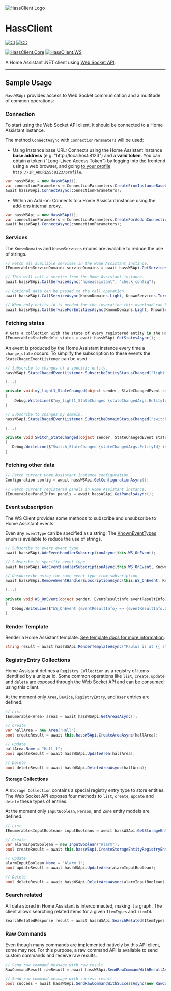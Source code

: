 ![HassClient Logo](https://github.com/vicfergar/HassClient/raw/main/resources/Logo.png)

# HassClient
[![CI](https://github.com/vicfergar/HassClient/actions/workflows/ci.yml/badge.svg?branch=main)](https://github.com/vicfergar/HassClient/actions/workflows/ci.yml)
[![CD](https://github.com/vicfergar/HassClient/actions/workflows/cd.yml/badge.svg?branch=main)](https://github.com/vicfergar/HassClient/actions/workflows/cd.yml)

[![HassClient.Core](https://img.shields.io/nuget/v/HassClient.Core?style=flat&label=HassClient.Core)](https://www.nuget.org/packages/HassClient.Core)
[![HassClient.WS](https://img.shields.io/nuget/v/HassClient.WS?style=flat&label=HassClient.WS)](https://www.nuget.org/packages/HassClient.WS)

A Home Assistant .NET client using [Web Socket API](https://developers.home-assistant.io/docs/api/websocket).

---

## Sample Usage
`HassWSApi` provides access to Web Socket communication and a multitude of common operations:

### Connection
To start using the Web Socket API client, it should be connected to a Home Assistant instance.

The method `ConnectAsync` with `ConnectionParameters` will be used:

- Using Instance base URL: Connects using the Home Assistant instance **base address** (e.g. "http://localhost:8123") and a **valid token**. You can obtain a token ("Long-Lived Access Token") by logging into the frontend using a web browser, and going [to your profile](https://www.home-assistant.io/docs/authentication/#your-account-profile) `http://IP_ADDRESS:8123/profile`.
```csharp
var hassWSApi = new HassWSApi();
var connectionParameters = ConnectionParameters.CreateFromInstanceBaseUrl("http://localhost:8123", HASS_TOKEN);
await hassWSApi.ConnectAsync(connectionParameters);
```

- Within an Add-on: Connects to a Home Assistant instance using the [add-ons internal proxy](https://developers.home-assistant.io/docs/add-ons/communication#home-assistant-core).
```csharp
var hassWSApi = new HassWSApi();
var connectionParameters = ConnectionParameters.CreateForAddonConnection();
await hassWSApi.ConnectAsync(connectionParameters);
```

### Services
The `KnownDomains` and `KnownServices` enums are available to reduce the use of strings.
```csharp
// Fetch all available services in the Home Assistant instance.
IEnumerable<ServiceDomain> serviceDomains = await hassWSApi.GetServicesAsync();

// This will call a service from the Home Assistant instance.
await hassWSApi.CallServiceAsync("homeassistant", "check_config");

// Optional data can be passed to the call operation.
await hassWSApi.CallServiceAsync(KnownDomains.Light, KnownServices.TurnOn, data: new { entity_id = "light.my_light", brightness_pct = 20});

// When only entity_id is needed for the invocation this overload can be used.
await hassWSApi.CallServiceForEntitiesAsync(KnownDomains.Light, KnownServices.Toggle, "light.my_light1", "light.my_light2");
```

 ### Fetching states
 ```csharp
# Gets a collection with the state of every registered entity in the Home Assistant instance.
IEnumerable<StateModel> states = await hassWSApi.GetStatesAsync();
```

An event is produced by the Home Assistant instance every time a `change_state` occurs. To simplify the subscription to these events the `StateChagedEventListener` can be used:

```csharp
// Subscribe to changes of a specific entity.
hassWSApi.StateChagedEventListener.SubscribeEntityStatusChanged("light.my_light1", this.my_light1_StateChanged);

[...]

private void my_light1_StateChanged(object sender, StateChangedEvent stateChangedArgs)
{
    Debug.WriteLine($"my_light1_StateChanged {stateChangedArgs.EntityId} is now {stateChangedArgs.NewState.State}");
}
```

 ```csharp
// Subscribe to changes by domain.
hassWSApi.StateChagedEventListener.SubscribeDomainStatusChanged("switch", this.Switch_StateChanged);

[...]

private void Switch_StateChanged(object sender, StateChangedEvent stateChangedArgs)
{
    Debug.WriteLine($"Switch_StateChanged {stateChangedArgs.EntityId} is now {stateChangedArgs.NewState.State}");
}
```

### Fetching other data
```csharp
// Fetch current Home Assistant instance configuration.
Configuration config = await hassWSApi.GetConfigurationAsync();

// Fetch current registered panels in Home Assistant instance.
IEnumerable<PanelInfo> panels = await hassWSApi.GetPanelsAsync();
```

### Event subscription
The WS Client provides some methods to subscribe and unsubscribe to Home Assistant events.

Even any `eventType` can be specified as a string. The [KnownEventTypes](https://github.com/vicfergar/HassClient/blob/main/src/HassClient.Core/Models/Events/KnownEventTypes.cs) enum is available to reduce the use of strings.

 ```csharp
// Subscribe to every event type
await hassWSApi.AddEventHandlerSubscriptionAsync(this.WS_OnEvent);

// Subscribe to specific event type
await hassWSApi.AddEventHandlerSubscriptionAsync(this.WS_OnEvent, KnownEventTypes.PanelsUpdated);

// Unsubscribe using the same event type from subscription
await hassWSApi.RemoveEventHandlerSubscriptionAsync(this.WS_OnEvent, KnownEventTypes.PanelsUpdated);

[...]

private void WS_OnEvent(object sender, EventResultInfo eventResultInfo)
{
    Debug.WriteLine($"WS_OnEvent {eventResultInfo} => {eventResultInfo.Data}");
}
```

### Render Template
Render a Home Assistant template. [See template docs for more information](https://www.home-assistant.io/topics/templating/).
```csharp
string result = await hassWSApi.RenderTemplateAsync("Paulus is at {{ states('sun.sun') }} {{ states('binary_sensor.is_rainy') }}!");
```

### RegistryEntry Collections
Home Assistant defines a `Registry Collection` as a registry of items identified by a unique id. Some common operations like `list`, `create`, `update` and `delete` are exposed through the Web Socket API and can be consumed using this client.

At the moment only `Area`, `Device`, `RegistryEntry`, and `User` entries are defined.

```csharp
// List
IEnumerable<Area> areas = await hassWSApi.GetAreasAsync();

// Create
var hallArea = new Area("Hall");
bool createResult = await this.hassWSApi.CreateAreaAsync(hallArea);

// Update
hallArea.Name = "Hall_1";
bool updateResult = await hassWSApi.UpdateArea(hallArea);

// Delete
bool deleteResult = await hassWSApi.DeleteAreaAsync(hallArea);
```

#### Storage Collections
A `Storage Collection` contains a special registry entry type to store entities. The Web Socket API exposes four methods to `list`, `create`, `update` and `delete` these types of entries.

At the moment only `InputBoolean`, `Person`, and `Zone` entity models are defined.

```csharp
// List
IEnumerable<InputBoolean> inputBooleans = await hassWSApi.GetStorageEntityRegistryEntriesAsync<InputBoolean>();

// Create
var alarmInputBoolean = new InputBoolean("Alarm");
bool createResult = await this.hassWSApi.CreateStorageEntityRegistryEntryAsync(alarmInputBoolean);

// Update
alarmInputBoolean.Name = "Alarm_1";
bool updateResult = await hassWSApi.UpdateArea(alarmInputBoolean);

// Delete
bool deleteResult = await hassWSApi.DeleteAreaAsync(alarmInputBoolean);
```

### Search related
All data stored in Home Assistant is interconnected, making it a graph. The client allows searching related items for a given `ItemTypes` and `itemId`.
```csharp
SearchRelatedResponse result = await hassWSApi.SearchRelated(ItemTypes.Entity, "weather.home");
```

### Raw Commands
Even though many commands are implemented natively by this API client, some may not. For this purpose, a raw command API is available to send custom commands and receive raw results.
```csharp
// Send raw command message with raw result
RawCommandResult rawResult = await hassWSApi.SendRawCommandWithResultAsync(new RawCommandMessage("get_config"));

// Send raw command message with success result
bool success = await hassWSApi.SendRawCommandWithSuccessAsync(new RawCommandMessage("get_config"));
```
